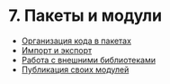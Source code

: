 # 7. Пакеты и модули

* [Организация кода в пакетах](./7.1.md)
* [Импорт и экспорт](./7.2.md)
* [Работа с внешними библиотеками](./7.3.md)
* [Публикация своих модулей](./7.4.md)